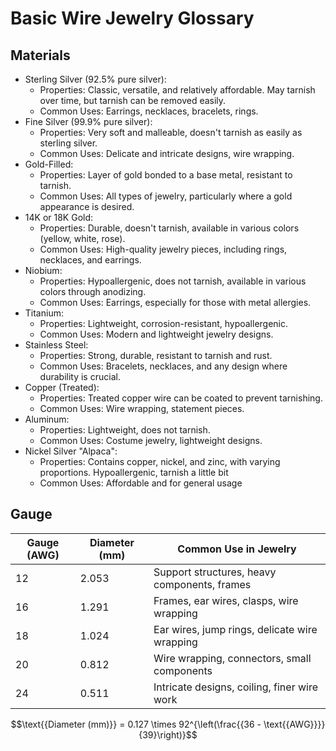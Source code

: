 # Basic Wire Jewelry Glossary

## Materials

- Sterling Silver (92.5% pure silver):
    - Properties: Classic, versatile, and relatively affordable. May tarnish
      over time, but tarnish can be removed easily.
    - Common Uses: Earrings, necklaces, bracelets, rings.
- Fine Silver (99.9% pure silver):
    - Properties: Very soft and malleable, doesn't tarnish as easily as
      sterling silver.
    - Common Uses: Delicate and intricate designs, wire wrapping.
- Gold-Filled:
    - Properties: Layer of gold bonded to a base metal, resistant to tarnish.
    - Common Uses: All types of jewelry, particularly where a gold appearance
      is desired.
- 14K or 18K Gold:
    - Properties: Durable, doesn't tarnish, available in various colors
      (yellow, white, rose).
    - Common Uses: High-quality jewelry pieces, including rings, necklaces, and
      earrings.
- Niobium:
    - Properties: Hypoallergenic, does not tarnish, available in various colors
      through anodizing.
    - Common Uses: Earrings, especially for those with metal allergies.
- Titanium:
    - Properties: Lightweight, corrosion-resistant, hypoallergenic.
    - Common Uses: Modern and lightweight jewelry designs.
- Stainless Steel:
    - Properties: Strong, durable, resistant to tarnish and rust.
    - Common Uses: Bracelets, necklaces, and any design where durability is
      crucial.
- Copper (Treated):
    - Properties: Treated copper wire can be coated to prevent tarnishing.
    - Common Uses: Wire wrapping, statement pieces.
- Aluminum:
    - Properties: Lightweight, does not tarnish.
    - Common Uses: Costume jewelry, lightweight designs.
- Nickel Silver "Alpaca":
    - Properties: Contains copper, nickel, and zinc, with varying proportions.
      Hypoallergenic, tarnish a little bit
    - Common Uses: Affordable and for general usage

## Gauge

| Gauge (AWG) | Diameter (mm) | Common Use in Jewelry                         |
| ----------- | ------------- | --------------------------------------------- |
| 12          | 2.053         | Support structures, heavy components, frames  |
| 16          | 1.291         | Frames, ear wires, clasps, wire wrapping      |
| 18          | 1.024         | Ear wires, jump rings, delicate wire wrapping |
| 20          | 0.812         | Wire wrapping, connectors, small components   |
| 24          | 0.511         | Intricate designs, coiling, finer wire work   |

$$\text{{Diameter (mm)}} = 0.127 \times 92^{\left(\frac{{36 - \text{{AWG}}}}{39}\right)}$$
